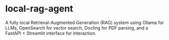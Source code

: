 # local-rag-agent
A fully local Retrieval-Augmented Generation (RAG) system using Ollama for LLMs, OpenSearch for vector search, Docling for PDF parsing, and a FastAPI + Streamlit interface for interaction.
